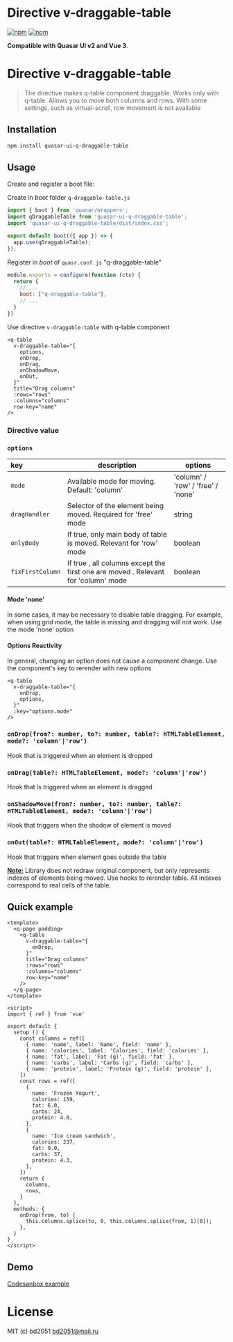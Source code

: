 # Directive v-draggable-table

[![npm](https://img.shields.io/npm/v/quasar-ui-q-draggable-table.svg?label=quasar-ui-q-draggable-table)](https://www.npmjs.com/package/quasar-ui-q-draggable-table)
[![npm](https://img.shields.io/npm/dt/quasar-ui-q-draggable-table.svg)](https://www.npmjs.com/package/quasar-ui-q-draggable-table)

**Compatible with Quasar UI v2 and Vue 3**.




# Directive v-draggable-table
> The directive makes q-table component draggable. Works only with q-table. Allows you to move both columns and rows. With some settings, such as virtual-scroll, row movement is not available

## Installation

```bash
npm install quasar-ui-q-draggable-table
```

## Usage

Create and register a boot file:

Create in *boot* folder `q-draggable-table.js`
```js
import { boot } from 'quasar/wrappers';
import qDraggableTable from 'quasar-ui-q-draggable-table';
import 'quasar-ui-q-draggable-table/dist/index.css';

export default boot(({ app }) => {
  app.use(qDraggableTable);
});
```

Register in *boot* of `quasr.conf.js` "q-draggable-table"

```js
module.exports = configure(function (ctx) {
  return {
    // ...
    boot: ["q-draggable-table"],
    // ...
  }
})
```

Use directive ```v-draggable-table``` with q-table component

```vue
<q-table
  v-draggable-table="{
    options,
    onDrop,
    onDrag,
    onShadowMove,
    onOut,
  }"
  title="Drag columns"
  :rows="rows"
  :columns="columns"
  row-key="name"
/>
```

### Directive value

### `options`

|key|description| options                            |
|:---|---|------------------------------------|
| `mode` | Available mode for moving. Default: 'column' | 'column' / 'row' / 'free' / 'none' |
| `dragHandler` | Selector of the element being moved. Required for 'free' mode | string                             |
| `onlyBody` | If true, only main body of table is moved. Relevant for 'row' mode | boolean                            |
| `fixFirstColumn` | If true , all columns except the first one are moved . Relevant for 'column' mode | boolean                            |

#### Mode 'none'
In some cases, it may be necessary to disable table dragging. For example, when using grid mode, the table is missing and dragging will not work. Use the mode 'none' option

#### Options Reactivity
In general, changing an option does not cause a component change. Use the component's key to rerender with new options

```vue
<q-table
  v-draggable-table="{
    onDrop,
    options,
  }"
  :key="options.mode"
/>
```

### `onDrop(from?: number, to?: number, table?: HTMLTableElement, mode?: 'column'|'row')`
 
Hook that is triggered when an element is dropped

### `onDrag(table?: HTMLTableElement, mode?: 'column'|'row')`

Hook that is triggered when an element is dragged

### `onShadowMove(from?: number, to?: number, table?: HTMLTableElement, mode?: 'column'|'row')`

Hook that triggers when the shadow of element is moved

### `onOut(table?: HTMLTableElement, mode?: 'column'|'row')`

Hook that triggers when element goes outside the table

**<u>Note:</u>** Library does not redraw original component, but only represents indexes of elements being moved. Use hooks to rerender table. All indexes correspond to real cells of the table.

## Quick example

```vue
<template>
  <q-page padding>
    <q-table
      v-draggable-table="{
        onDrop,
      }"
      title="Drag columns"
      :rows="rows"
      :columns="columns"
      row-key="name"
    />
  </q-page>
</template>

<script>
import { ref } from 'vue'

export default {
  setup () {
    const columns = ref([
      { name: 'name', label: 'Name', field: 'name' },
      { name: 'calories', label: 'Calories', field: 'calories' },
      { name: 'fat', label: 'Fat (g)', field: 'fat' },
      { name: 'carbs', label: 'Carbs (g)', field: 'carbs' },
      { name: 'protein', label: 'Protein (g)', field: 'protein' },
    ])
    const rows = ref([
      {
        name: 'Frozen Yogurt',
        calories: 159,
        fat: 6.0,
        carbs: 24,
        protein: 4.0,
      },
      {
        name: 'Ice cream sandwich',
        calories: 237,
        fat: 9.0,
        carbs: 37,
        protein: 4.3,
      },
    ])
    return {
      columns,
      rows,
    }
  },
  methods: {
    onDrop(from, to) {
      this.columns.splice(to, 0, this.columns.splice(from, 1)[0]);
    },
  }
}
</script>
```

## Demo

[Codesanbox example](https://codesandbox.io/p/sandbox/agitated-bogdan-tngniw?file=%2Fsrc%2Fpages%2FBasic.vue)

# License
MIT (c) bd2051 <bd2051@mail.ru>
